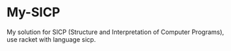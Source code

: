 # My-SICP
My solution for SICP (Structure and Interpretation of Computer Programs), use racket with language sicp.
